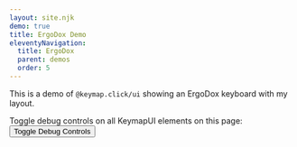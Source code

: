 ```yaml
---
layout: site.njk
demo: true
title: ErgoDox Demo
eleventyNavigation:
  title: ErgoDox
  parent: demos
  order: 5
---
```


This is a demo of `@keymap.click/ui` showing an ErgoDox keyboard with my layout.

Toggle debug controls on all KeymapUI elements on this page:
<button onclick="toggleAllKeymapUiDebug()">Toggle Debug Controls</button>

<div id="app"></div>

<script type="module">
  import "@keymap.click/ui";
  import "@keymap.click/keyboard.ergodox";
  import { MicahErgodoxLayout } from "@keymap.click/examples";
  const app = document.getElementById("app");
  const keymapUi = document.createElement("keymap-ui");
  const availableKeymaps = [MicahErgodoxLayout];
  keymapUi.setAttribute("id", "keymap-title");
  keymapUi.setAttribute("show-debug", "true");
  keymapUi.setAttribute("query-prefix", "keymap");
  keymapUi.setModelsAndMaps(availableKeymaps);
  app.appendChild(keymapUi);
</script>
